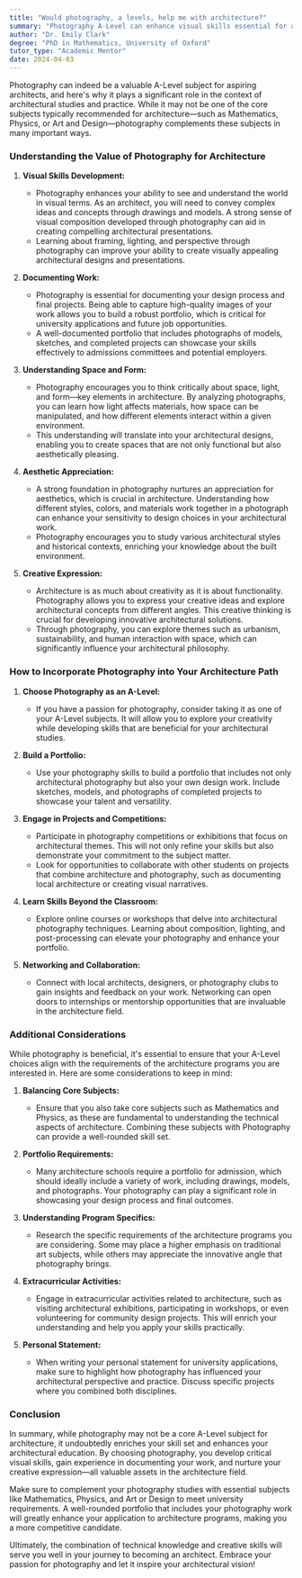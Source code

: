 ```yaml
---
title: "Would photography, a levels, help me with architecture?"
summary: "Photography A-Level can enhance visual skills essential for architecture, complementing core subjects and helping aspiring architects convey complex ideas."
author: "Dr. Emily Clark"
degree: "PhD in Mathematics, University of Oxford"
tutor_type: "Academic Mentor"
date: 2024-04-03
---
```


Photography can indeed be a valuable A-Level subject for aspiring architects, and here's why it plays a significant role in the context of architectural studies and practice. While it may not be one of the core subjects typically recommended for architecture—such as Mathematics, Physics, or Art and Design—photography complements these subjects in many important ways.

### Understanding the Value of Photography for Architecture

1. **Visual Skills Development:**
   - Photography enhances your ability to see and understand the world in visual terms. As an architect, you will need to convey complex ideas and concepts through drawings and models. A strong sense of visual composition developed through photography can aid in creating compelling architectural presentations.
   - Learning about framing, lighting, and perspective through photography can improve your ability to create visually appealing architectural designs and presentations.

2. **Documenting Work:**
   - Photography is essential for documenting your design process and final projects. Being able to capture high-quality images of your work allows you to build a robust portfolio, which is critical for university applications and future job opportunities.
   - A well-documented portfolio that includes photographs of models, sketches, and completed projects can showcase your skills effectively to admissions committees and potential employers.

3. **Understanding Space and Form:**
   - Photography encourages you to think critically about space, light, and form—key elements in architecture. By analyzing photographs, you can learn how light affects materials, how space can be manipulated, and how different elements interact within a given environment.
   - This understanding will translate into your architectural designs, enabling you to create spaces that are not only functional but also aesthetically pleasing.

4. **Aesthetic Appreciation:**
   - A strong foundation in photography nurtures an appreciation for aesthetics, which is crucial in architecture. Understanding how different styles, colors, and materials work together in a photograph can enhance your sensitivity to design choices in your architectural work.
   - Photography encourages you to study various architectural styles and historical contexts, enriching your knowledge about the built environment.

5. **Creative Expression:**
   - Architecture is as much about creativity as it is about functionality. Photography allows you to express your creative ideas and explore architectural concepts from different angles. This creative thinking is crucial for developing innovative architectural solutions.
   - Through photography, you can explore themes such as urbanism, sustainability, and human interaction with space, which can significantly influence your architectural philosophy.

### How to Incorporate Photography into Your Architecture Path

1. **Choose Photography as an A-Level:**
   - If you have a passion for photography, consider taking it as one of your A-Level subjects. It will allow you to explore your creativity while developing skills that are beneficial for your architectural studies.

2. **Build a Portfolio:**
   - Use your photography skills to build a portfolio that includes not only architectural photography but also your own design work. Include sketches, models, and photographs of completed projects to showcase your talent and versatility.

3. **Engage in Projects and Competitions:**
   - Participate in photography competitions or exhibitions that focus on architectural themes. This will not only refine your skills but also demonstrate your commitment to the subject matter.
   - Look for opportunities to collaborate with other students on projects that combine architecture and photography, such as documenting local architecture or creating visual narratives.

4. **Learn Skills Beyond the Classroom:**
   - Explore online courses or workshops that delve into architectural photography techniques. Learning about composition, lighting, and post-processing can elevate your photography and enhance your portfolio.

5. **Networking and Collaboration:**
   - Connect with local architects, designers, or photography clubs to gain insights and feedback on your work. Networking can open doors to internships or mentorship opportunities that are invaluable in the architecture field.

### Additional Considerations

While photography is beneficial, it's essential to ensure that your A-Level choices align with the requirements of the architecture programs you are interested in. Here are some considerations to keep in mind:

1. **Balancing Core Subjects:**
   - Ensure that you also take core subjects such as Mathematics and Physics, as these are fundamental to understanding the technical aspects of architecture. Combining these subjects with Photography can provide a well-rounded skill set.

2. **Portfolio Requirements:**
   - Many architecture schools require a portfolio for admission, which should ideally include a variety of work, including drawings, models, and photographs. Your photography can play a significant role in showcasing your design process and final outcomes.

3. **Understanding Program Specifics:**
   - Research the specific requirements of the architecture programs you are considering. Some may place a higher emphasis on traditional art subjects, while others may appreciate the innovative angle that photography brings.

4. **Extracurricular Activities:**
   - Engage in extracurricular activities related to architecture, such as visiting architectural exhibitions, participating in workshops, or even volunteering for community design projects. This will enrich your understanding and help you apply your skills practically.

5. **Personal Statement:**
   - When writing your personal statement for university applications, make sure to highlight how photography has influenced your architectural perspective and practice. Discuss specific projects where you combined both disciplines.

### Conclusion

In summary, while photography may not be a core A-Level subject for architecture, it undoubtedly enriches your skill set and enhances your architectural education. By choosing photography, you develop critical visual skills, gain experience in documenting your work, and nurture your creative expression—all valuable assets in the architecture field. 

Make sure to complement your photography studies with essential subjects like Mathematics, Physics, and Art or Design to meet university requirements. A well-rounded portfolio that includes your photography work will greatly enhance your application to architecture programs, making you a more competitive candidate.

Ultimately, the combination of technical knowledge and creative skills will serve you well in your journey to becoming an architect. Embrace your passion for photography and let it inspire your architectural vision!
    